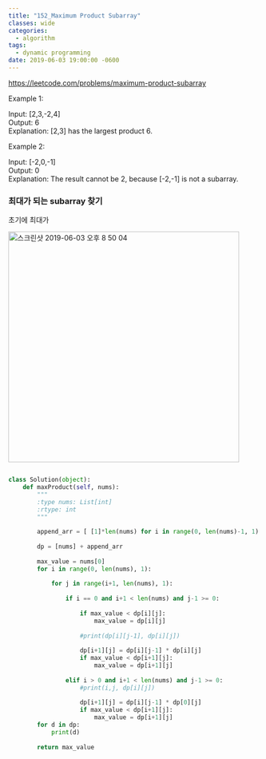 ```yaml
---
title: "152_Maximum Product Subarray"
classes: wide
categories:
  - algorithm
tags:
  - dynamic programming
date: 2019-06-03 19:00:00 -0600
---
```



<https://leetcode.com/problems/maximum-product-subarray>

Example 1:  

Input: [2,3,-2,4]  
Output: 6  
Explanation: [2,3] has the largest product 6.  

Example 2:  

Input: [-2,0,-1]  
Output: 0  
Explanation: The result cannot be 2, because [-2,-1] is not a subarray.  


### 최대가 되는 subarray 찾기  

초기에 최대가

<img width="462" alt="스크린샷 2019-06-03 오후 8 50 04" src="https://user-images.githubusercontent.com/10937193/58800021-ceadbe80-8641-11e9-83c2-1b86ca940ecb.png">

 
```python

class Solution(object):
    def maxProduct(self, nums):
        """
        :type nums: List[int]
        :rtype: int
        """
        
        append_arr = [ [1]*len(nums) for i in range(0, len(nums)-1, 1) ]
        
        dp = [nums] + append_arr
        
        max_value = nums[0]
        for i in range(0, len(nums), 1):
            
            for j in range(i+1, len(nums), 1):
                
                if i == 0 and i+1 < len(nums) and j-1 >= 0:
                    
                    if max_value < dp[i][j]:
                        max_value = dp[i][j]
                    
                    #print(dp[i][j-1], dp[i][j])
                    
                    dp[i+1][j] = dp[i][j-1] * dp[i][j]
                    if max_value < dp[i+1][j]:
                        max_value = dp[i+1][j]
                        
                elif i > 0 and i+1 < len(nums) and j-1 >= 0:
                    #print(i,j, dp[i][j])
                    
                    dp[i+1][j] = dp[i][j-1] * dp[0][j]
                    if max_value < dp[i+1][j]:
                        max_value = dp[i+1][j]
        for d in dp:
            print(d)
            
        return max_value
``` 
